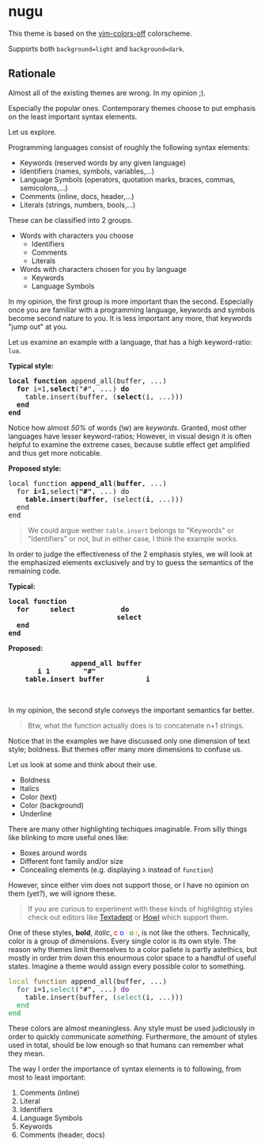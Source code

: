 # nugu

This theme is based on the [vim-colors-off][] colorscheme.

[vim-colors-off]: https://github.com/pbrisbin/vim-colors-off

Supports both `background=light` and `background=dark`.

## Rationale

Almost all of the existing themes are wrong.
In my opinion ;).

Especially the popular ones.
Contemporary themes choose to put emphasis on the least important syntax
elements.

Let us explore.

Programming languages consist of roughly the following syntax elements:

- Keywords (reserved words by any given language)
- Identifiers (names, symbols, variables,…)
- Language Symbols (operators, quotation marks, braces, commas, semicolons,…)
- Comments (inline, docs, header,…)
- Literals (strings, numbers, bools,…)

These can be classified into 2 groups.

- Words with characters you choose
  - Identifiers
  - Comments
  - Literals
- Words with characters chosen for you by language
  - Keywords
  - Language Symbols

In my opinion, the first group is more important than the second.
Especially once you are familiar with a programming language, keywords and
symbols become second nature to you.
It is less important any more, that keywords "jump out" at you.

Let us examine an example with a language, that has a high keyword-ratio: `lua`.

**Typical style:**
<pre>
<b>local function</b> append_all(buffer, ...)
  <b>for</b> i=1,<b>select</b>("#", ...) <b>do</b>
    table.insert(buffer, (<b>select</b>(i, ...)))
  <b>end</b>
<b>end</b>
</pre>

Notice how almost *50%* of words (\w) are *keywords*.
Granted, most other languages have lesser keyword-ratios;
However, in visual design it is often helpful to examine the extreme cases,
because subtle effect get amplified and thus get more noticable.

**Proposed style:**
<pre>
local function <b>append_all</b>(<b>buffer</b>, ...)
  for <b>i</b>=<b>1</b>,select(<b>"#"</b>, ...) do
    <b>table.insert</b>(<b>buffer</b>, (select(<b>i</b>, ...)))
  end
end
</pre>

> We could argue wether `table.insert` belongs to "Keywords" or "Identifiers" or
> not, but in either case, I think the example works.

In order to judge the effectiveness of the 2 emphasis styles, we will look at
the emphasized elements exclusively and try to guess the semantics of the
remaining code.

**Typical:**
<pre>
<b>local function</b>
  <b>for</b>     <b>select</b>           <b>do</b>
                          <b>select</b>
  <b>end</b>
<b>end</b>
</pre>

**Proposed:**
<pre>
               <b>append_all</b> <b>buffer</b>
       <b>i</b> <b>1</b>        <b>"#"</b>
    <b>table.insert</b> <b>buffer</b>          <b>i</b>


</pre>

In my opinion, the second style conveys the important semantics far better.

> Btw, what the function actually does is to concatenate n+1 strings.

Notice that in the examples we have discussed only one dimension of text style;
boldness.
But themes offer many more dimensions to confuse us.

Let us look at some and think about their use.

- Boldness
- Italics
- Color (text)
- Color (background)
- Underline

There are many other highlighting techiques imaginable.
From silly things like <blink>blinking</blink> to more useful ones like:

- Boxes around words
- Different font family and/or size
- Concealing elements (e.g. displaying `λ` instead of `function`)

However, since either vim does not support those, or I have no opinion on them
(yet?), we will ignore these.

> If you are curious to experiment with these kinds of highlightig styles check
> out editors like [Textadept] or [Howl] which support them.

One of these styles, **bold**, *italic*,
<font color="red">c</font>
<font color="blue">o</font>
<font color="pink">l</font>
<font color="green">o</font>
<font color="orange">r</font>,
is not like the others.
Technically, color is a group of dimensions.
Every single color is its own style.
The reason why themes limit themselves to a color pallete is partly astethics,
but mostly in order trim down this enourmous color space to a handful of useful
states.
Imagine a theme would assign every possible color to something.

<style
  type="text/css">
#local {color:#889934;}
#function {color:#735010;}
#for {color:#234253;}
#select {color:#318776;}
#do {color:#630081;}
#end {color:#129945;}
</style>
<pre>
<span id="local">local</span> <span id="function">function</span> append_all(buffer, ...)
  <span id="for">for</span> i=1,<span id="select">select</span>("#", ...) <span id="do">do</span>
    table.insert(buffer, (<span id="select">select</span>(i, ...)))
  <span id="end">end</span>
<span id="end">end</span>
</pre>

These colors are almost meaningless.
Any style must be used judiciously in order to quickly communicate *something*.
Furthermore, the amount of styles used in total, should be low enough so that
humans can remember what they mean.

The way I order the importance of syntax elements is to following, from most to
least important:

1. Comments (inline)
1. Literal
1. Identifiers
1. Language Symbols
1. Keywords
1. Comments (header, docs)

[Textadept]: https://foicica.com/textadept/
[Howl]: https://howl.io
